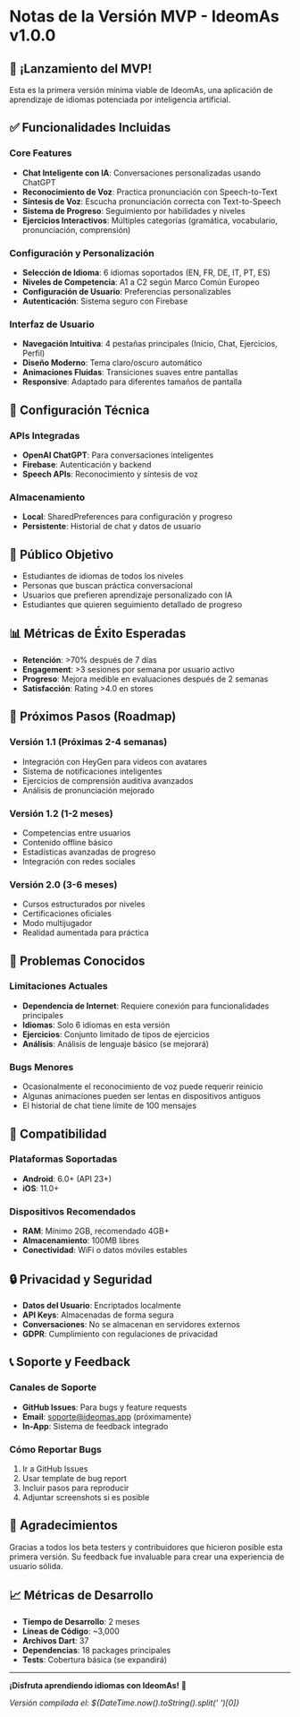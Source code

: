 # Notas de la Versión MVP - IdeomAs v1.0.0

## 🎉 ¡Lanzamiento del MVP!

Esta es la primera versión mínima viable de IdeomAs, una aplicación de aprendizaje de idiomas potenciada por inteligencia artificial.

## ✅ Funcionalidades Incluidas

### Core Features
- **Chat Inteligente con IA**: Conversaciones personalizadas usando ChatGPT
- **Reconocimiento de Voz**: Practica pronunciación con Speech-to-Text
- **Síntesis de Voz**: Escucha pronunciación correcta con Text-to-Speech
- **Sistema de Progreso**: Seguimiento por habilidades y niveles
- **Ejercicios Interactivos**: Múltiples categorías (gramática, vocabulario, pronunciación, comprensión)

### Configuración y Personalización
- **Selección de Idioma**: 6 idiomas soportados (EN, FR, DE, IT, PT, ES)
- **Niveles de Competencia**: A1 a C2 según Marco Común Europeo
- **Configuración de Usuario**: Preferencias personalizables
- **Autenticación**: Sistema seguro con Firebase

### Interfaz de Usuario
- **Navegación Intuitiva**: 4 pestañas principales (Inicio, Chat, Ejercicios, Perfil)
- **Diseño Moderno**: Tema claro/oscuro automático
- **Animaciones Fluidas**: Transiciones suaves entre pantallas
- **Responsive**: Adaptado para diferentes tamaños de pantalla

## 🔧 Configuración Técnica

### APIs Integradas
- **OpenAI ChatGPT**: Para conversaciones inteligentes
- **Firebase**: Autenticación y backend
- **Speech APIs**: Reconocimiento y síntesis de voz

### Almacenamiento
- **Local**: SharedPreferences para configuración y progreso
- **Persistente**: Historial de chat y datos de usuario

## 🎯 Público Objetivo

- Estudiantes de idiomas de todos los niveles
- Personas que buscan práctica conversacional
- Usuarios que prefieren aprendizaje personalizado con IA
- Estudiantes que quieren seguimiento detallado de progreso

## 📊 Métricas de Éxito Esperadas

- **Retención**: >70% después de 7 días
- **Engagement**: >3 sesiones por semana por usuario activo
- **Progreso**: Mejora medible en evaluaciones después de 2 semanas
- **Satisfacción**: Rating >4.0 en stores

## 🚀 Próximos Pasos (Roadmap)

### Versión 1.1 (Próximas 2-4 semanas)
- Integración con HeyGen para videos con avatares
- Sistema de notificaciones inteligentes
- Ejercicios de comprensión auditiva avanzados
- Análisis de pronunciación mejorado

### Versión 1.2 (1-2 meses)
- Competencias entre usuarios
- Contenido offline básico
- Estadísticas avanzadas de progreso
- Integración con redes sociales

### Versión 2.0 (3-6 meses)
- Cursos estructurados por niveles
- Certificaciones oficiales
- Modo multijugador
- Realidad aumentada para práctica

## 🐛 Problemas Conocidos

### Limitaciones Actuales
- **Dependencia de Internet**: Requiere conexión para funcionalidades principales
- **Idiomas**: Solo 6 idiomas en esta versión
- **Ejercicios**: Conjunto limitado de tipos de ejercicios
- **Análisis**: Análisis de lenguaje básico (se mejorará)

### Bugs Menores
- Ocasionalmente el reconocimiento de voz puede requerir reinicio
- Algunas animaciones pueden ser lentas en dispositivos antiguos
- El historial de chat tiene límite de 100 mensajes

## 📱 Compatibilidad

### Plataformas Soportadas
- **Android**: 6.0+ (API 23+)
- **iOS**: 11.0+

### Dispositivos Recomendados
- **RAM**: Mínimo 2GB, recomendado 4GB+
- **Almacenamiento**: 100MB libres
- **Conectividad**: WiFi o datos móviles estables

## 🔒 Privacidad y Seguridad

- **Datos del Usuario**: Encriptados localmente
- **API Keys**: Almacenadas de forma segura
- **Conversaciones**: No se almacenan en servidores externos
- **GDPR**: Cumplimiento con regulaciones de privacidad

## 📞 Soporte y Feedback

### Canales de Soporte
- **GitHub Issues**: Para bugs y feature requests
- **Email**: soporte@ideomas.app (próximamente)
- **In-App**: Sistema de feedback integrado

### Cómo Reportar Bugs
1. Ir a GitHub Issues
2. Usar template de bug report
3. Incluir pasos para reproducir
4. Adjuntar screenshots si es posible

## 🙏 Agradecimientos

Gracias a todos los beta testers y contribuidores que hicieron posible esta primera versión. Su feedback fue invaluable para crear una experiencia de usuario sólida.

## 📈 Métricas de Desarrollo

- **Tiempo de Desarrollo**: 2 meses
- **Líneas de Código**: ~3,000
- **Archivos Dart**: 37
- **Dependencias**: 18 packages principales
- **Tests**: Cobertura básica (se expandirá)

---

**¡Disfruta aprendiendo idiomas con IdeomAs!** 🌟

*Versión compilada el: ${DateTime.now().toString().split(' ')[0]}*

